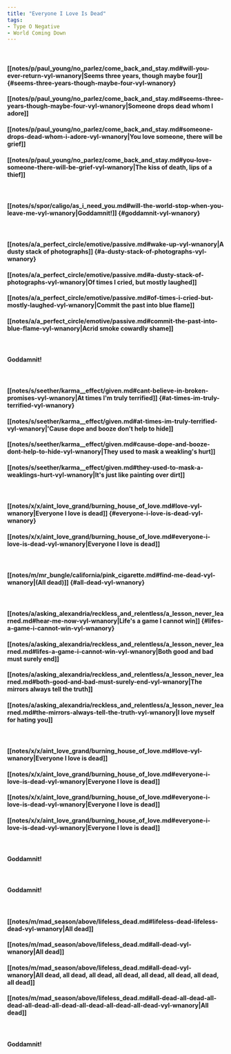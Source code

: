 ```yaml
---
title: "Everyone I Love Is Dead"
tags:
- Type O Negative
- World Coming Down
---
```

&nbsp;
#### [[notes/p/paul_young/no_parlez/come_back_and_stay.md#will-you-ever-return-vyl-wnanory|Seems three years, though maybe four]] {#seems-three-years-though-maybe-four-vyl-wnanory}
#### [[notes/p/paul_young/no_parlez/come_back_and_stay.md#seems-three-years-though-maybe-four-vyl-wnanory|Someone drops dead whom I adore]]
#### [[notes/p/paul_young/no_parlez/come_back_and_stay.md#someone-drops-dead-whom-i-adore-vyl-wnanory|You love someone, there will be grief]]
#### [[notes/p/paul_young/no_parlez/come_back_and_stay.md#you-love-someone-there-will-be-grief-vyl-wnanory|The kiss of death, lips of a thief]]
&nbsp;
#### [[notes/s/spor/caligo/as_i_need_you.md#will-the-world-stop-when-you-leave-me-vyl-wnanory|Goddamnit!]] {#goddamnit-vyl-wnanory}
&nbsp;
#### [[notes/a/a_perfect_circle/emotive/passive.md#wake-up-vyl-wnanory|A dusty stack of photographs]] {#a-dusty-stack-of-photographs-vyl-wnanory}
#### [[notes/a/a_perfect_circle/emotive/passive.md#a-dusty-stack-of-photographs-vyl-wnanory|Of times I cried, but mostly laughed]]
#### [[notes/a/a_perfect_circle/emotive/passive.md#of-times-i-cried-but-mostly-laughed-vyl-wnanory|Commit the past into blue flame]]
#### [[notes/a/a_perfect_circle/emotive/passive.md#commit-the-past-into-blue-flame-vyl-wnanory|Acrid smoke cowardly shame]]
&nbsp;
#### Goddamnit!
&nbsp;
#### [[notes/s/seether/karma__effect/given.md#cant-believe-in-broken-promises-vyl-wnanory|At times I'm truly terrified]] {#at-times-im-truly-terrified-vyl-wnanory}
#### [[notes/s/seether/karma__effect/given.md#at-times-im-truly-terrified-vyl-wnanory|'Cause dope and booze don't help to hide]]
#### [[notes/s/seether/karma__effect/given.md#cause-dope-and-booze-dont-help-to-hide-vyl-wnanory|They used to mask a weakling's hurt]]
#### [[notes/s/seether/karma__effect/given.md#they-used-to-mask-a-weaklings-hurt-vyl-wnanory|It's just like painting over dirt]]
&nbsp;
#### [[notes/x/x/aint_love_grand/burning_house_of_love.md#love-vyl-wnanory|Everyone I love is dead]] {#everyone-i-love-is-dead-vyl-wnanory}
#### [[notes/x/x/aint_love_grand/burning_house_of_love.md#everyone-i-love-is-dead-vyl-wnanory|Everyone I love is dead]]
&nbsp;
#### [[notes/m/mr_bungle/california/pink_cigarette.md#find-me-dead-vyl-wnanory|(All dead)]] {#all-dead-vyl-wnanory}
&nbsp;
#### [[notes/a/asking_alexandria/reckless_and_relentless/a_lesson_never_learned.md#hear-me-now-vyl-wnanory|Life's a game I cannot win]] {#lifes-a-game-i-cannot-win-vyl-wnanory}
#### [[notes/a/asking_alexandria/reckless_and_relentless/a_lesson_never_learned.md#lifes-a-game-i-cannot-win-vyl-wnanory|Both good and bad must surely end]]
#### [[notes/a/asking_alexandria/reckless_and_relentless/a_lesson_never_learned.md#both-good-and-bad-must-surely-end-vyl-wnanory|The mirrors always tell the truth]]
#### [[notes/a/asking_alexandria/reckless_and_relentless/a_lesson_never_learned.md#the-mirrors-always-tell-the-truth-vyl-wnanory|I love myself for hating you]]
&nbsp;
#### [[notes/x/x/aint_love_grand/burning_house_of_love.md#love-vyl-wnanory|Everyone I love is dead]]
#### [[notes/x/x/aint_love_grand/burning_house_of_love.md#everyone-i-love-is-dead-vyl-wnanory|Everyone I love is dead]]
#### [[notes/x/x/aint_love_grand/burning_house_of_love.md#everyone-i-love-is-dead-vyl-wnanory|Everyone I love is dead]]
#### [[notes/x/x/aint_love_grand/burning_house_of_love.md#everyone-i-love-is-dead-vyl-wnanory|Everyone I love is dead]]
&nbsp;
#### Goddamnit!
&nbsp;
#### Goddamnit!
&nbsp;
#### [[notes/m/mad_season/above/lifeless_dead.md#lifeless-dead-lifeless-dead-vyl-wnanory|All dead]]
#### [[notes/m/mad_season/above/lifeless_dead.md#all-dead-vyl-wnanory|All dead]]
#### [[notes/m/mad_season/above/lifeless_dead.md#all-dead-vyl-wnanory|All dead, all dead, all dead, all dead, all dead, all dead, all dead, all dead]]
#### [[notes/m/mad_season/above/lifeless_dead.md#all-dead-all-dead-all-dead-all-dead-all-dead-all-dead-all-dead-all-dead-vyl-wnanory|All dead]]
&nbsp;
#### Goddamnit!
